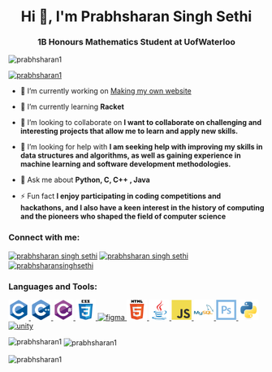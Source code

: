 <h1 align="center">Hi 👋, I'm Prabhsharan Singh Sethi</h1>
<h3 align="center">1B Honours Mathematics Student at UofWaterloo</h3>

<p align="left"> <img src="https://komarev.com/ghpvc/?username=prabhsharan1&label=Profile%20views&color=0e75b6&style=flat" alt="prabhsharan1" /> </p>

<p align="left"> <a href="https://github.com/ryo-ma/github-profile-trophy"><img src="https://github-profile-trophy.vercel.app/?username=prabhsharan1" alt="prabhsharan1" /></a> </p>

- 🔭 I’m currently working on [Making my own website](https://prabhsharansinghsethi.w3spaces.com/)

- 🌱 I’m currently learning **Racket**

- 👯 I’m looking to collaborate on **I want to collaborate on challenging and interesting projects that allow me to learn and apply new skills.**

- 🤝 I’m looking for help with **I am seeking help with improving my skills in data structures and algorithms, as well as gaining experience in machine learning and software development methodologies.**

- 💬 Ask me about **Python, C, C++ , Java**

- ⚡ Fun fact **I enjoy participating in coding competitions and hackathons, and I also have a keen interest in the history of computing and the pioneers who shaped the field of computer science**

<h3 align="left">Connect with me:</h3>
<p align="left">
<a href="https://linkedin.com/in/prabhsharan singh sethi" target="blank"><img align="center" src="https://raw.githubusercontent.com/rahuldkjain/github-profile-readme-generator/master/src/images/icons/Social/linked-in-alt.svg" alt="prabhsharan singh sethi" height="30" width="40" /></a>
<a href="https://www.youtube.com/c/prabhsharan singh sethi" target="blank"><img align="center" src="https://raw.githubusercontent.com/rahuldkjain/github-profile-readme-generator/master/src/images/icons/Social/youtube.svg" alt="prabhsharan singh sethi" height="30" width="40" /></a>
<a href="https://www.leetcode.com/prabhsharansinghsethi" target="blank"><img align="center" src="https://raw.githubusercontent.com/rahuldkjain/github-profile-readme-generator/master/src/images/icons/Social/leet-code.svg" alt="prabhsharansinghsethi" height="30" width="40" /></a>
</p>

<h3 align="left">Languages and Tools:</h3>
<p align="left"> <a href="https://www.cprogramming.com/" target="_blank" rel="noreferrer"> <img src="https://raw.githubusercontent.com/devicons/devicon/master/icons/c/c-original.svg" alt="c" width="40" height="40"/> </a> <a href="https://www.w3schools.com/cpp/" target="_blank" rel="noreferrer"> <img src="https://raw.githubusercontent.com/devicons/devicon/master/icons/cplusplus/cplusplus-original.svg" alt="cplusplus" width="40" height="40"/> </a> <a href="https://www.w3schools.com/cs/" target="_blank" rel="noreferrer"> <img src="https://raw.githubusercontent.com/devicons/devicon/master/icons/csharp/csharp-original.svg" alt="csharp" width="40" height="40"/> </a> <a href="https://www.w3schools.com/css/" target="_blank" rel="noreferrer"> <img src="https://raw.githubusercontent.com/devicons/devicon/master/icons/css3/css3-original-wordmark.svg" alt="css3" width="40" height="40"/> </a> <a href="https://www.figma.com/" target="_blank" rel="noreferrer"> <img src="https://www.vectorlogo.zone/logos/figma/figma-icon.svg" alt="figma" width="40" height="40"/> </a> <a href="https://www.w3.org/html/" target="_blank" rel="noreferrer"> <img src="https://raw.githubusercontent.com/devicons/devicon/master/icons/html5/html5-original-wordmark.svg" alt="html5" width="40" height="40"/> </a> <a href="https://www.java.com" target="_blank" rel="noreferrer"> <img src="https://raw.githubusercontent.com/devicons/devicon/master/icons/java/java-original.svg" alt="java" width="40" height="40"/> </a> <a href="https://developer.mozilla.org/en-US/docs/Web/JavaScript" target="_blank" rel="noreferrer"> <img src="https://raw.githubusercontent.com/devicons/devicon/master/icons/javascript/javascript-original.svg" alt="javascript" width="40" height="40"/> </a> <a href="https://www.mysql.com/" target="_blank" rel="noreferrer"> <img src="https://raw.githubusercontent.com/devicons/devicon/master/icons/mysql/mysql-original-wordmark.svg" alt="mysql" width="40" height="40"/> </a> <a href="https://www.photoshop.com/en" target="_blank" rel="noreferrer"> <img src="https://raw.githubusercontent.com/devicons/devicon/master/icons/photoshop/photoshop-line.svg" alt="photoshop" width="40" height="40"/> </a> <a href="https://www.python.org" target="_blank" rel="noreferrer"> <img src="https://raw.githubusercontent.com/devicons/devicon/master/icons/python/python-original.svg" alt="python" width="40" height="40"/> </a> <a href="https://unity.com/" target="_blank" rel="noreferrer"> <img src="https://www.vectorlogo.zone/logos/unity3d/unity3d-icon.svg" alt="unity" width="40" height="40"/> </a> </p>

<p><img align="left" src="https://github-readme-stats.vercel.app/api/top-langs?username=prabhsharan1&show_icons=true&locale=en&layout=compact" alt="prabhsharan1" /></p>

<p>&nbsp;<img align="center" src="https://github-readme-stats.vercel.app/api?username=prabhsharan1&show_icons=true&locale=en" alt="prabhsharan1" /></p>

<p><img align="center" src="https://github-readme-streak-stats.herokuapp.com/?user=prabhsharan1&" alt="prabhsharan1" /></p>

